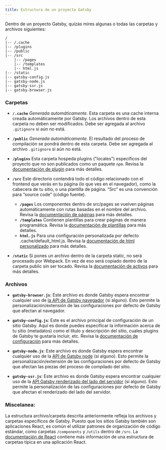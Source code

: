 ```yaml
---
title: Estructura de un proyecto Gatsby
---
```


Dentro de un proyecto Gatsby, quizás mires algunas o todas las carpetas y archivos siguientes:

```
/
|-- /.cache
|-- /plugins
|-- /public
|-- /src
    |-- /pages
    |-- /templates
    |-- html.js
|-- /static
|-- gatsby-config.js
|-- gatsby-node.js
|-- gatsby-ssr.js
|-- gatsby-browser.js
```

### Carpetas

- **`/.cache`** _Generada automáticamente._ Esta carpeta es una cache interna creada automáticamente por Gatsby. Los archivos dentro de esta carpeta no deben ser modificados. Debe ser agregada al archivo `.gitignore` si aún no está.

- **`/public`** _Generada automáticamente._ El resultado del proceso de compilación se pondrá dentro de esta carpeta. Debe ser agregada al archivo `.gitignore` si aún no está.

- **`/plugins`** Esta carpeta hospeda plugins ("locales") específicos del proyecto que no son publicados como un paquete `npm`. Revisa la [documentación de plugin](/docs/plugins/) para más detalles.

- **`/src`** Este directorio contendrá todo el código relacionado con el frontend que verás en tu página (lo que ves en el navegador), como la cabecera de tu sitio, o una plantilla de página. “Src” es una convención para “source code” (código fuente).

  - **`/pages`** Los componentes dentro de src/pages se vuelven páginas automáticamente con rutas basadas en el nombre del archivo. Revisa la [documentación de páginas](/docs/recipes/#creating-pages) para más detalles.
  - **`/templates`** Contienen plantillas para crear páginas de manera programática. Revisa la [documentación de plantillas](/docs/building-with-components/#page-template-components) para más detalles.
  - **`html.js`** Para una configuración personalizada por defecto .cache/default_html.js. Revisa la [documentación de html personalizado](/docs/custom-html/) para más detalles.

- **`/static`** Si pones un archivo dentro de la carpeta static, no será procesado por Webpack. En vez de eso será copiado dentro de la carpeta public sin ser tocado. Revisa la [documentación de activos](/docs/static-folder/#adding-assets-outside-of-the-module-system) para más detalles.

### Archivos

- **`gatsby-browser.js`**: Este archivo es donde Gatsby espera encontrar cualquier uso de [la API de Gatsby navegador](/docs/browser-apis/) (si alguno). Esto permite la personalización/extensión de las configuraciones por defecto de Gatsby que afectan al navegador.

- **`gatsby-config.js`**: Este es el archivo principal de configuración de un sitio Gatsby. Aquí es donde puedes especificar la información acerca de tu sitio (metadatos) como el título y descripción del sitio, cuales plugins de Gatsby te gustaría incluir, etc. Revisa la [documentación de configuración](/docs/gatsby-config/) para más detalles.

- **`gatsby-node.js`**: Este archivo es donde Gatsby espera encontrar cualquier uso de la [API de Gatsby node](/docs/node-apis/) (si alguno). Esto permite la personalización/extensión de las configuraciones por defecto de Gatsby que afectan las piezas del proceso de compilado del sitio.

- **`gatsby-ssr.js`**: Este archivo es donde Gatsby espera encontrar cualquier uso de la [API Gatsby renderizado del lado del servidor](/docs/ssr-apis/) (si alguno). Esto permite la personalización de las configuraciones por defecto de Gatsby que afectan el renderizado del lado del servidor.

### Miscelanea:

La estructura archivo/carpeta descrita anteriormente refleja los archivos y carpetas específicos de Gatsby. Puesto que los sitios Gatsby también son aplicaciones React, es común el utilizar patrones de organización de código estándar, como carpetas `/components` y `/utils` dentro de `/src`. La [documentación de React](https://reactjs.org/docs/faq-structure.html) contiene más información de una estructura de carpetas típica en una aplicación React.